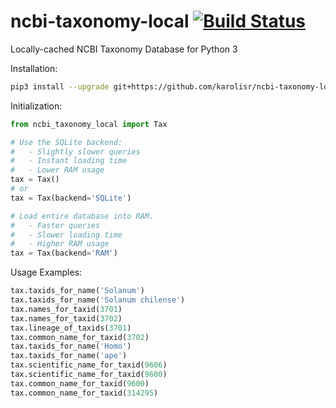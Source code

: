 # ncbi-taxonomy-local [![Build Status](https://app.travis-ci.com/karolisr/ncbi-taxonomy-local.svg?branch=master)](https://app.travis-ci.com/karolisr/ncbi-taxonomy-local)
Locally-cached NCBI Taxonomy Database for Python 3

Installation:

```bash
pip3 install --upgrade git+https://github.com/karolisr/ncbi-taxonomy-local
```

Initialization:

```python
from ncbi_taxonomy_local import Tax
```

```python
# Use the SQLite backend:
#   - Slightly slower queries
#   - Instant loading time
#   - Lower RAM usage
tax = Tax()
# or
tax = Tax(backend='SQLite')
```

```python
# Load entire database into RAM.
#   - Faster queries
#   - Slower loading time
#   - Higher RAM usage
tax = Tax(backend='RAM')
```

Usage Examples:

```python
tax.taxids_for_name('Solanum')
tax.taxids_for_name('Solanum chilense')
tax.names_for_taxid(3701)
tax.names_for_taxid(3702)
tax.lineage_of_taxids(3701)
tax.common_name_for_taxid(3702)
tax.taxids_for_name('Homo')
tax.taxids_for_name('ape')
tax.scientific_name_for_taxid(9606)
tax.scientific_name_for_taxid(9600)
tax.common_name_for_taxid(9600)
tax.common_name_for_taxid(314295)
```
